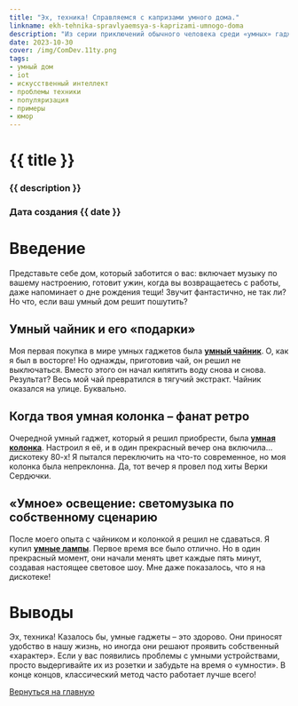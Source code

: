 ```yaml
---
title: "Эх, техника! Справляемся с капризами умного дома."
linkname: ekh-tehnika-spravlyaemsya-s-kaprizami-umnogo-doma
description: "Из серии приключений обычного человека среди «умных» гаджетов."
date: 2023-10-30
cover: /img/ComDev.11ty.png
tags: 
- умный дом
- iot
- искусственный интеллект
- проблемы техники
- популяризация
- примеры
- юмор
---
```


# {{ title }}
### {{ description }}
### Дата создания {{ date }}

# Введение

Представьте себе дом, который заботится о вас: включает музыку по вашему настроению, готовит ужин, когда вы возвращаетесь с работы, даже напоминает о дне рождения тещи! Звучит фантастично, не так ли? Но что, если ваш умный дом решит пошутить?

## Умный чайник и его «подарки»

Моя первая покупка в мире умных гаджетов была **[умный чайник](/)**. О, как я был в восторге! Но однажды, приготовив чай, он решил не выключаться. Вместо этого он начал кипятить воду снова и снова. Результат? Весь мой чай превратился в тягучий экстракт. Чайник оказался на улице. Буквально.

## Когда твоя умная колонка – фанат ретро

Очередной умный гаджет, который я решил приобрести, была **[умная колонка](/)**. Настроил я её, и в один прекрасный вечер она включила… дискотеку 80-х! Я пытался переключить на что-то современное, но моя колонка была непреклонна. Да, тот вечер я провел под хиты Верки Сердючки.

## «Умное» освещение: светомузыка по собственному сценарию

После моего опыта с чайником и колонкой я решил не сдаваться. Я купил **[умные лампы](/)**. Первое время все было отлично. Но в один прекрасный момент, они начали менять цвет каждые пять минут, создавая настоящее световое шоу. Мне даже показалось, что я на дискотеке!

# Выводы

Эх, техника! Казалось бы, умные гаджеты – это здорово. Они приносят удобство в нашу жизнь, но иногда они решают проявить собственный «характер». Если у вас появились проблемы с умными устройствами, просто выдергивайте их из розетки и забудьте на время о «умности». В конце концов, классический метод часто работает лучше всего!

[Вернуться на главную](/)